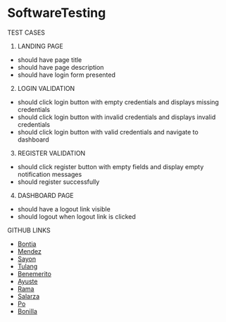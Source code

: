 # SoftwareTesting

TEST CASES

1. LANDING PAGE
 - should have page title
 - should have page description
 - should have login form presented
2. LOGIN VALIDATION
 - should click login button with empty credentials and displays missing credentials
 - should click login button with invalid credentials and displays invalid credentials
 - should click login button with valid credentials and navigate to dashboard
3. REGISTER VALIDATION
 - should click register button with empty fields and display empty notification messages
 - should register successfully
4. DASHBOARD PAGE
 - should have a logout link visible
 - should logout when logout link is clicked

GITHUB LINKS

* [Bontia](https://github.com/aygeehammerrr)
* [Mendez](https://github.com/ChristianMae)
* [Sayon](https://github.com/VinceKlaus)
* [Tulang](https://github.com/nikkotulang)
* [Benemerito](https://github.com/sbenemerito)
* [Ayuste](https://github.com/kbayuste)
* [Rama](https://github.com/jesram1012)
* [Salarza](https://github.com/jsalarza)
* [Po](https://github.com/eleanorkategpo)
* [Bonilla](https://github.com/abebonilla1997)

<!--

* [Nacario](https://github.com/justjhey02)
* [Dellosa](https://github.com/cjdellosa)

-->
